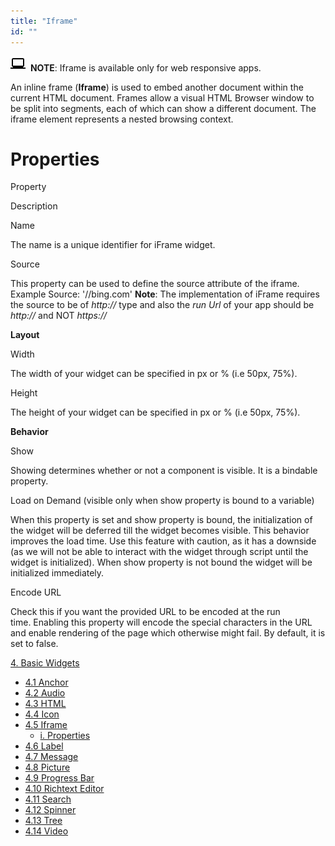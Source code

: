 ```yaml
---
title: "Iframe"
id: ""
---
```


![](../assets/laptop.png)  **NOTE**: Iframe is available only for web responsive apps.

An inline frame (**Iframe**) is used to embed another document within the current HTML document. Frames allow a visual HTML Browser window to be split into segments, each of which can show a different document. The iframe element represents a nested browsing context.

# Properties

Property

Description

Name

The name is a unique identifier for iFrame widget.

Source

This property can be used to define the source attribute of the iframe. Example Source: '//bing.com' **Note**: The implementation of iFrame requires the source to be of _http://_ type and also the _run Url_ of your app should be _http://_ and NOT _https://_

**Layout**

Width

The width of your widget can be specified in px or % (i.e 50px, 75%).

Height

The height of your widget can be specified in px or % (i.e 50px, 75%).

**Behavior**

Show

Showing determines whether or not a component is visible. It is a bindable property.

Load on Demand (visible only when show property is bound to a variable)

When this property is set and show property is bound, the initialization of the widget will be deferred till the widget becomes visible. This behavior improves the load time. Use this feature with caution, as it has a downside (as we will not be able to interact with the widget through script until the widget is initialized). When show property is not bound the widget will be initialized immediately.

Encode URL

Check this if you want the provided URL to be encoded at the run time. Enabling this property will encode the special characters in the URL and enable rendering of the page which otherwise might fail. By default, it is set to false.

[4\. Basic Widgets](/learn/app-development/widgets/widget-library/#basic)

- [4.1 Anchor](/learn/app-development/widgets/basic/anchor/)
- [4.2 Audio](/learn/app-development/widgets/media-widgets/)
- [4.3 HTML](/learn/app-development/widgets/basic/html/)
- [4.4 Icon](/learn/app-development/widgets/basic/icon/)
- [4.5 Iframe](/learn/app-development/widgets/basic/iframe/)
    - [i. Properties](#properties)
- [4.6 Label](/learn/app-development/widgets/basic/label/)
- [4.7 Message](/learn/app-development/widgets/basic/message/)
- [4.8 Picture](/learn/app-development/widgets/media-widgets/)
- [4.9 Progress Bar](/learn/app-development/widgets/basic/progress-bar/)
- [4.10 Richtext Editor](/learn/app-development/widgets/basic/richtext-editor/)
- [4.11 Search](/learn/app-development/widgets/basic/search/)
- [4.12 Spinner](/learn/app-development/widgets/basic/spinner/)
- [4.13 Tree](/learn/app-development/widgets/basic/tree/)
- [4.14 Video](/learn/app-development/widgets/media-widgets/)
